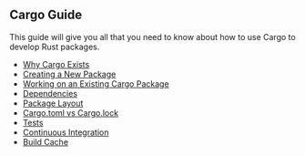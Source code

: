 ## Cargo Guide

This guide will give you all that you need to know about how to use Cargo to
develop Rust packages.

* [Why Cargo Exists](guide/why-cargo-exists.html)
* [Creating a New Package](guide/creating-a-new-package.html)
* [Working on an Existing Cargo Package](guide/working-on-an-existing-package.html)
* [Dependencies](guide/dependencies.html)
* [Package Layout](guide/package-layout.html)
* [Cargo.toml vs Cargo.lock](guide/cargo-toml-vs-cargo-lock.html)
* [Tests](guide/tests.html)
* [Continuous Integration](guide/continuous-integration.html)
* [Build Cache](guide/build-cache.html)
